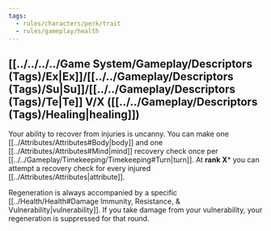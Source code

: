 ```yaml
---
tags:
  - rules/characters/perk/trait
  - rules/gameplay/health
---
```

## [[../../../../Game System/Gameplay/Descriptors (Tags)/Ex|Ex]]/[[../../Gameplay/Descriptors (Tags)/Su|Su]]/[[../../Gameplay/Descriptors (Tags)/Te|Te]] V/X ([[../../Gameplay/Descriptors (Tags)/Healing|healing]])
Your ability to recover from injuries is uncanny.
You can make one [[../Attributes/Attributes#Body|body]] and one [[../Attributes/Attributes#Mind|mind]] recovery check once per [[../../Gameplay/Timekeeping/Timekeeping#Turn|turn]].
At **rank X*** you can attempt a recovery check for every injured [[../Attributes/Attributes|attribute]].

Regeneration is always accompanied by a specific [[../Health/Health#Damage Immunity, Resistance, & Vulnerability|vulnerability]]. If you take damage from your vulnerability, your regeneration is suppressed for that round.
